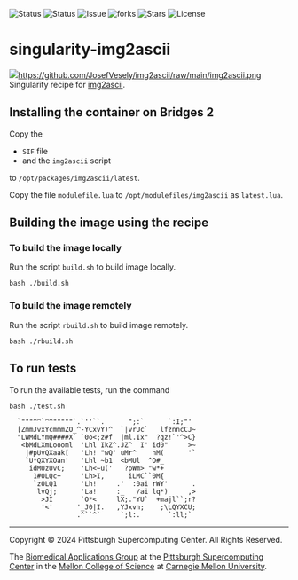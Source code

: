 ![Status](https://github.com/icaoberg/singularity-img2ascii/actions/workflows/main.yml/badge.svg)
![Status](https://github.com/icaoberg/singularity-img2ascii/actions/workflows/pretty.yml/badge.svg)
![Issue](https://img.shields.io/github/issues/icaoberg/singularity-img2ascii)
![forks](https://img.shields.io/github/forks/icaoberg/singularity-img2ascii)
![Stars](https://img.shields.io/github/stars/icaoberg/singularity-img2ascii)
![License](https://img.shields.io/github/license/icaoberg/singularity-img2ascii)

# singularity-img2ascii
![](https://github.com/JosefVesely/img2ascii/raw/main/img2ascii.png)https://github.com/JosefVesely/img2ascii/raw/main/img2ascii.png
Singularity recipe for [img2ascii](https://github.com/JosefVesely/img2ascii).

## Installing the container on Bridges 2
Copy the

* `SIF` file
* and the `img2ascii` script

to `/opt/packages/img2ascii/latest`.

Copy the file `modulefile.lua` to `/opt/modulefiles/img2ascii` as `latest.lua`.

## Building the image using the recipe

### To build the image locally
Run the script `build.sh` to build image locally.

```
bash ./build.sh
````

### To build the image remotely
Run the script `rbuild.sh` to build image remotely.

```
bash ./rbuild.sh
```

## To run tests
To run the available tests, run the command

```
bash ./test.sh

  `"""^^`^^"""""`.`''``.      ";:`      `:I;"'
  [ZmmJvxYcmmmZO_^-YCxvY)^  `|vrUc`   lfznncCJ~
  "LWMdLYmQ####X` `0o<;z#f  |ml.Ix"  ?qz!`'^>C}
   <bMdLXmLoooml  'Lhl IkZ^.JZ^  I' id0"     >~
    |#pUvQXaak[   'Lh! "wQ' uMr^    nM(      '`
    `U*QXYXOan'   'Lhl ~b1  <bMUl  ^O#_
     idMUzUvC;    'Lh<~u('   ?pWm> "w*+
      1#OLQc+     'Lh>I,      iLMC``0M{
      `zOLQ1      'Lh!     .'  :0ai rWY'      .
       lvQj;      'La!     :_   /ai lq*)     ,>
        >JI       `O*<     lX;."YU`  +majl``;r?
        '<'      '_J0|I.   ,YJxvn;    ;\LQYXCU;
                 .^``^`     `;l:.       `:ll;`
```

---
Copyright © 2024 Pittsburgh Supercomputing Center. All Rights Reserved.

The [Biomedical Applications Group](https://www.psc.edu/biomedical-applications/) at the [Pittsburgh Supercomputing Center](http://www.psc.edu) in the [Mellon College of Science](https://www.cmu.edu/mcs/) at [Carnegie Mellon University](http://www.cmu.edu).
